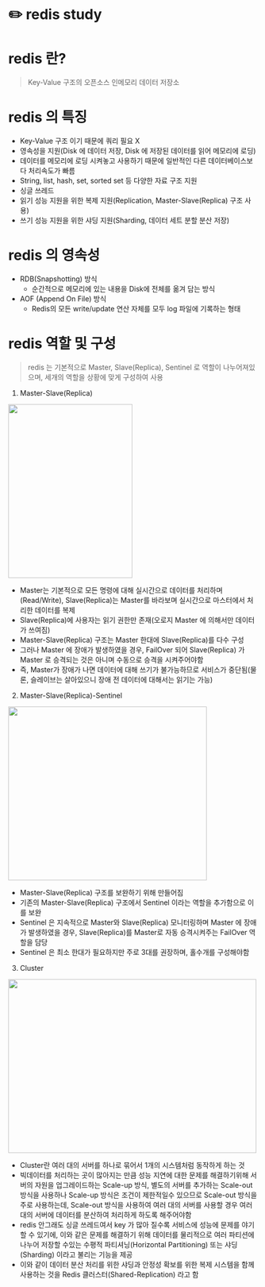 # ✏️ redis study

redis 란?
=========
> Key-Value 구조의 오픈소스 인메모리 데이터 저장소   
   
         
   
redis 의 특징
=============
* Key-Value 구조 이기 때문에 쿼리 필요 X
* 영속성을 지원(Disk 에 데이터 저장, Disk 에 저장된 데이터를 읽어 메모리에 로딩)
* 데이터를 메모리에 로딩 시켜놓고 사용하기 때문에 일반적인 다른 데이터베이스보다 처리속도가 빠름
* String, list, hash, set, sorted set 등 다양한 자료 구조 지원
* 싱글 쓰레드 
* 읽기 성능 지원을 위한 복제 지원(Replication, Master-Slave(Replica) 구조 사용)
* 쓰기 성능 지원을 위한 샤딩 지원(Sharding, 데이터 세트 분할 분산 저장)   



redis 의 영속성
===============
* RDB(Snapshotting) 방식
   + 순간적으로 메모리에 있는 내용을 Disk에 전체를 옮겨 담는 방식
* AOF (Append On File) 방식
   + Redis의 모든 write/update 연산 자체를 모두 log 파일에 기록하는 형태



redis 역할 및 구성
==================
> redis 는 기본적으로 Master, Slave(Replica), Sentinel 로 역할이 나누어져있으며, 세개의 역할을 상황에 맞게 구성하여 사용 
1. Master-Slave(Replica)    
     
<img src="https://user-images.githubusercontent.com/108176836/223335455-7761befa-1704-47b5-b109-2e84df2752cf.png" width="250px" height="350px"></img><br/>

   * Master는 기본적으로 모든 명령에 대해 실시간으로 데이터를 처리하며(Read/Write), Slave(Replica)는 Master를 바라보며 실시간으로 마스터에서 처리한 데이터를 복제
   * Slave(Replica)에 사용자는 읽기 권한만 존재(오로지 Master 에 의해서만 데이터가 쓰여짐)
   * Master-Slave(Replica) 구조는 Master 한대에 Slave(Replica)를 다수 구성
   * 그러나 Master 에 장애가 발생하였을 경우, FailOver 되어 Slave(Replica) 가 Master 로 승격되는 것은 아니며 수동으로 승격을 시켜주어야함
   * 즉, Master가 장애가 나면 데이터에 대해 쓰기가 불가능하므로 서비스가 중단됨(물론, 슬레이브는 살아있으니 장애 전 데이터에 대해서는 읽기는 가능) 
2. Master-Slave(Replica)-Sentinel

<img src="https://user-images.githubusercontent.com/108176836/223337472-48f0aa37-a71d-49f5-a1c4-fd6d86be9619.png" width="400px" height="350px"></img><br/>

   * Master-Slave(Replica) 구조를 보완하기 위해 만들어짐
   * 기존의 Master-Slave(Replica) 구조에서 Sentinel 이라는 역할을 추가함으로 이를 보완
   * Sentinel 은 지속적으로 Master와 Slave(Replica) 모니터링하며 Master 에 장애가 발생하였을 경우, Slave(Replica)를 Master로 자동 승격시켜주는 FailOver 역할을 담당
   * Sentinel 은 최소 한대가 필요하지만 주로 3대를 권장하며, 홀수개를 구성해야함
3. Cluster

<img src="https://user-images.githubusercontent.com/108176836/223338032-fa7a5222-724e-4988-b60c-3f25e24ad250.png" width="500px" height="350px"></img><br/>

   * Cluster란 여러 대의 서버를 하나로 묶어서 1개의 시스템처럼 동작하게 하는 것
   * 빅데이터를 처리하는 곳이 많아지는 만큼 성능 지연에 대한 문제를 해결하기위해 서버의 자원을 업그레이드하는 Scale-up 방식, 별도의 서버를 추가하는 Scale-out 방식을 사용하나 Scale-up 방식은 조건이 제한적일수 있으므로 Scale-out 방식을 주로 사용하는데, Scale-out 방식을 사용하여 여러 대의 서버를 사용할 경우 여러 대의 서버에 데이터를 분산하여 처리하게 하도록 해주어야함
   * redis 안그래도 싱글 쓰레드여서 key 가 많아 질수록 서비스에 성능에 문제를 야기 할 수 있기에, 이와 같은 문제를 해결하기 위해 데이터를 물리적으로 여러 파티션에 나누어 저장할 수있는 수평적 파티셔닝(Horizontal Partitioning) 또는 샤딩(Sharding) 이라고 불리는 기능을 제공
   * 이와 같이 데이터 분산 처리를 위한 샤딩과 안정성 확보를 위한 복제 시스템을 함께 사용하는 것을 Redis 클러스터(Shared-Replication) 라고 함


